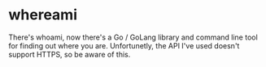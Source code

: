 # whereami
There's whoami, now there's a Go / GoLang library and command line tool for finding out where you are.
Unfortunetly, the API I've used doesn't support HTTPS, so be aware of this.
